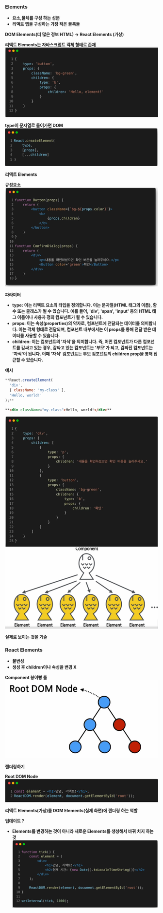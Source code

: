 ### **Elements**

- **요소,물체를 구성 하는 성분**
- **리액트 앱을 구성하는 가장 작은 블록들**

**DOM Elements(더 많은 정보 HTML) -> React Elements (가상)**

**리액트 Elements는 자바스크랩트 객체 형태로 존재**
![alt text](<imges/Untitled (5).png>)


**type이 문자열로 들어가면 DOM**
![alt text](<imges/Untitled (6).png>)


**리액트 Elements**

**규성요소**
![alt text](<imges/Untitled (7).png>)


**파라미터**

- **type: 이는 리액트 요소의 타입을 정의합니다. 이는 문자열(HTML 태그의 이름), 함수 또는 클래스가 될 수 있습니다. 예를 들어, 'div', 'span', 'input' 등의 HTML 태그 이름이나 사용자 정의 컴포넌트가 될 수 있습니다.**
- **props: 이는 속성(properties)의 약자로, 컴포넌트에 전달되는 데이터를 의미합니다. 이는 객체 형태로 전달되며, 컴포넌트 내부에서는 이 props를 통해 전달 받은 데이터를 사용할 수 있습니다.**
- **children: 이는 컴포넌트의 '자식'을 의미합니다. 즉, 어떤 컴포넌트가 다른 컴포넌트를 감싸고 있는 경우, 감싸고 있는 컴포넌트는 '부모'가 되고, 감싸진 컴포넌트는 '자식'이 됩니다. 이때 '자식' 컴포넌트는 부모 컴포넌트의 children prop을 통해 접근할 수 있습니다.**

**예시**

```jsx
**React.createElement(
  'div',
  { className: 'my-class' },
  'Hello, world!'
);**
```

```html
**<div className="my-class">Hello, world!</div>**
```
![alt text](<imges/Untitled (8).png>)
![alt text](<imges/Untitled (9).png>)

**실제로 보이는 것을 기술** 

### **React Elements**

- **불변성**
- **생성 후 children이나 속성을 변경 X**

**Component 붕어빵 틀**
![alt text](<imges/Untitled (10).png>)


**렌더링하기**

**Root DOM Node**
![alt text](<imges/Untitled (11).png>)


**리액트 Elements(가상)를 DOM Elements(실제 화면)에 렌더링 하는 역할**

**업데이트 ?**
- **Elements를 변경하는 것이 아니라 새로운 Elements를 생성해서 바꿔 치지 하는 것**
![alt text](<imges/Untitled (12).png>)
